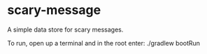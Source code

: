 # scary-message

A simple data store for scary messages.

To run, open up a terminal and in the root enter:
./gradlew bootRun
